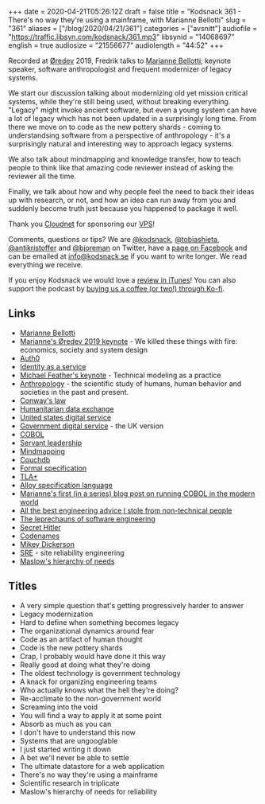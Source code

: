 +++
date = 2020-04-21T05:26:12Z
draft = false
title = "Kodsnack 361 - There's no way they're using a mainframe, with Marianne Bellotti"
slug = "361"
aliases = ["/blog/2020/04/21/361"]
categories = ["avsnitt"]
audiofile = "https://traffic.libsyn.com/kodsnack/361.mp3"
libsynid = "14068697"
english = true
audiosize = "21556677"
audiolength = "44:52"
+++

Recorded at [Øredev](https://oredev.org/) 2019, Fredrik talks to [Marianne Bellotti](https://twitter.com/bellmar); keynote speaker, software anthropologist and frequent modernizer of legacy systems.

We start our discussion talking about modernizing old yet mission critical systems, while they're still being used, without breaking everything. "Legacy" might invoke ancient software, but even a young system can have a lot of legacy which has not been updated in a surprisingly long time. From there we move on to code as the new pottery shards - coming to understandsing software from a perspective of anthropology - it's a surprisingly natural and interesting way to approach legacy systems.

We also talk about mindmapping and knowledge transfer, how to teach people to think like that amazing code reviewer instead of asking the  reviewer all the time.

Finally, we talk about how and why people feel the need to back their ideas up with research, or  not, and how an idea can run away from you and suddenly become truth just because you happened to package it well.

Thank you [Cloudnet](http://www.cloudnet.se) for sponsoring our [VPS](http://en.wikipedia.org/wiki/Virtual_private_server)!

Comments, questions or tips? We are [@kodsnack](https://www.twitter.com/kodsnack), [@tobiashieta](https://www.twitter.com/tobiashieta), [@antikristoffer](https://twitter.com/antikristoffer) and [@bjoreman](https://www.twitter.com/bjoreman) on Twitter, have a [page on Facebook](https://www.facebook.com/kodsnack) and can be emailed at [info@kodsnack.se](mailto:info@kodsnack.se) if you want to write longer. We read everything we receive.

If you enjoy Kodsnack we would love a [review in iTunes](http://itunes.apple.com/se/podcast/kodsnack/id561631498?l=en)! You can also support the podcast by <a href="https://ko-fi.com/kodsnack" rel="payment">buying us a coffee (or two!) through Ko-fi</a>.

## Links ##
* [Marianne Bellotti](https://twitter.com/bellmar)
* [Marianne's Øredev 2019 keynote](https://vimeo.com/371707636) - We killed these things with fire: economics, society and system design
* [Auth0](https://auth0.com/)
* [Identity as a service](https://www.okta.com/identity-101/idaas/)
* [Michael Feather's keynote](https://www.youtube.com/watch?v=JEmhf9cRDUw) -  Technical modeling as a practice
* [Anthropology](https://en.wikipedia.org/wiki/Anthropology) - the scientific study of humans, human behavior and societies in the past and present.
* [Conway's law](https://en.wikipedia.org/wiki/Conway%27s_law)
* [Humanitarian data exchange](https://data.humdata.org/)
* [United states digital service](https://www.usds.gov/)
* [Government digital service](https://www.gov.uk/government/organisations/government-digital-service) - the UK version
* [COBOL](https://en.wikipedia.org/wiki/COBOL)
* [Servant leadership](https://en.wikipedia.org/wiki/Servant_leadership)
* [Mindmapping](https://en.wikipedia.org/wiki/Mind_map)
* [Couchdb](https://en.wikipedia.org/wiki/Apache_CouchDB)
* [Formal specification](https://en.wikipedia.org/wiki/Formal_specification)
* [TLA+](https://en.wikipedia.org/wiki/TLA%2B)
* [Alloy specification language](https://en.wikipedia.org/wiki/Alloy_%28specification_language%29)
* [Marianne's first (in a series) blog post on running COBOL in the modern world](https://medium.com/@bellmar/mainframe-on-the-macbook-51bc1806d869)
* [All the best engineering advice I stole from non-technical people](https://medium.com/@bellmar/all-the-best-engineering-advice-i-stole-from-non-technical-people-eb7f90ca2f5f)
* [The leprechauns of software engineering](https://leanpub.com/leprechauns)
* [Secret Hitler](https://www.secrethitler.com/)
* [Codenames](https://en.wikipedia.org/wiki/Codenames_%28board_game%29)
* [Mikey Dickerson](https://en.wikipedia.org/wiki/Mikey_Dickerson)
* [SRE](https://en.wikipedia.org/wiki/Site_Reliability_Engineering) - site reliability engineering
* [Maslow's hierarchy of needs](https://en.wikipedia.org/wiki/Maslow%27s_hierarchy_of_needs)

## Titles ##
* A very simple question that's getting progressively harder to answer
* Legacy modernization
* Hard to define when something becomes legacy
* The organizational dynamics around fear
* Code as an artifact of human thought
* Code is the new pottery shards
* Crap, I probably would have done it this way
* Really good at doing what they're doing
* The oldest technology is government technology
* A knack for organizing engineering teams
* Who actually knows what the hell they're doing?
* Re-acclimate to the non-government world
* Screaming into the void
* You will find a way to apply it at some point
* Absorb as much as you can
* I don't have to understand this now
* Systems that are ungooglable
* I just started writing it down
* A bet we'll never be able to settle
* The ultimate datastore for a web application
* There's no way they're using a mainframe
* Scientific research in triplicate
* Maslow's hierarchy of needs for reliability